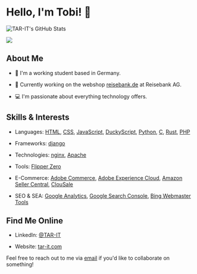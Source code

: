 # Hello, I'm Tobi! 👋

![TAR-IT's GitHub Stats](https://github-readme-stats.vercel.app/api?username=TAR-IT&theme=transparent&show_icons=true&text_color=656d76&border_color=656d76)

[![](https://visitcount.itsvg.in/api?id=TAR-IT&label=Profile%20Views&color=1&pretty=false)](https://visitcount.itsvg.in)

## About Me
- 🌱 I'm a working student based in Germany.

- 💼 Currently working on the webshop [reisebank.de](https://www.reisebank.de) at Reisebank AG.

- 💻 I'm passionate about everything technology offers.

## Skills & Interests
- Languages: 
[HTML](https://www.w3schools.com/html/), 
[CSS](https://www.w3schools.com/css/), 
[JavaScript](https://www.javascript.com), 
[DuckyScript](https://docs.hak5.org/hak5-usb-rubber-ducky/duckyscript-tm-quick-reference), 
[Python](https://www.python.org), 
[C](https://www.w3schools.com/c/c_intro.php?external_link=true), 
[Rust](https://www.rust-lang.org), 
[PHP](https://www.php.net)

- Frameworks:
[django](https://www.djangoproject.com) 

- Technologies: 
[nginx](https://nginx.org/en/), 
[Apache](https://httpd.apache.org)

- Tools:
[Flipper Zero](https://flipperzero.one) 

- E-Commerce:
[Adobe Commerce](https://developer.adobe.com/commerce/docs/), 
[Adobe Experience Cloud](https://business.adobe.com), 
[Amazon Seller Central](https://sellercentral.amazon.de), 
[ClouSale](https://www.clousale.com)

- SEO & SEA:
[Google Analytics](https://marketingplatform.google.com/about/analytics/), 
[Google Search Console](https://search.google.com/search-console/about), 
[Bing Webmaster Tools](https://www.bing.com/webmasters/about)

## Find Me Online
- LinkedIn: [@TAR-IT](https://linkedin.com/in/tar-it/)

- Website: [tar-it.com](https://tar-it.com)

Feel free to reach out to me via [email](mailto:contact@tar-it.com) if you'd like to collaborate on something!


